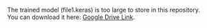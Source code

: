 The trained model (file1.keras) is too large to store in this repository.  
You can download it here: [Google Drive Link](https://drive.google.com/file/d/1oHylDdbutOd1pVP0z2gCPCqauweVJ-ea/view?usp=drive_link).
